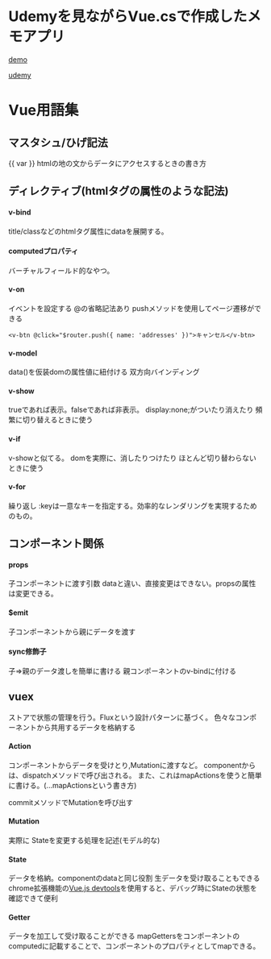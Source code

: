 # Udemyを見ながらVue.csで作成したメモアプリ

[demo](https://my-address-pj-vue-tutrial.web.app/addresses)

[udemy](https://www.udemy.com/course/vuejs-firebase/)

# Vue用語集

## マスタシュ/ひげ記法 
{{ var }}
htmlの地の文からデータにアクセスするときの書き方

## ディレクティブ(htmlタグの属性のような記法)

#### v-bind
title/classなどのhtmlタグ属性にdataを展開する。

#### computedプロパティ
バーチャルフィールド的なやつ。

#### v-on
イベントを設定する @の省略記法あり
pushメソッドを使用してページ遷移ができる

```
<v-btn @click="$router.push({ name: 'addresses' })">キャンセル</v-btn>
```

#### v-model
data()を仮装domの属性値に紐付ける
双方向バインディング

#### v-show
trueであれば表示。falseであれば非表示。
display:none;がついたり消えたり
頻繁に切り替えるときに使う

#### v-if
v-showと似てる。
domを実際に、消したりつけたり
ほとんど切り替わらないときに使う

#### v-for
繰り返し
:keyは一意なキーを指定する。効率的なレンダリングを実現するためのもの。


## コンポーネント関係
#### props
子コンポーネントに渡す引数
dataと違い、直接変更はできない。propsの属性は変更できる。

#### $emit
子コンポーネントから親にデータを渡す

#### sync修飾子
子=>親のデータ渡しを簡単に書ける
親コンポーネントのv-bindに付ける

## vuex
ストアで状態の管理を行う。Fluxという設計パターンに基づく。
色々なコンポーネントから共用するデータを格納する

#### Action
コンポーネントからデータを受けとり,Mutationに渡すなど。
componentからは、dispatchメソッドで呼び出される。
また、これはmapActionsを使うと簡単に書ける。(...mapActionsという書き方)

commitメソッドでMutationを呼び出す

#### Mutation
実際に Stateを変更する処理を記述(モデル的な)

#### State
データを格納。componentのdataと同じ役割
生データを受け取ることもできる
chrome拡張機能の[Vue.js devtools](https://chrome.google.com/webstore/detail/vuejs-devtools/nhdogjmejiglipccpnnnanhbledajbpd/related?hl=en)を使用すると、デバッグ時にStateの状態を確認できて便利

#### Getter
データを加工して受け取ることができる
mapGettersをコンポーネントのcomputedに記載することで、コンポーネントのプロパティとしてmapできる。